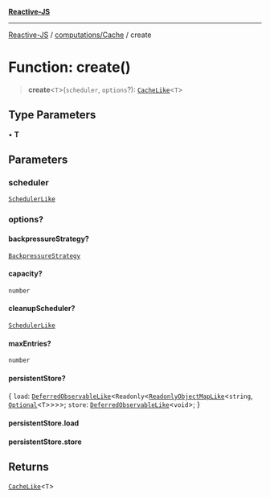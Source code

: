 [**Reactive-JS**](../../../README.md)

***

[Reactive-JS](../../../README.md) / [computations/Cache](../README.md) / create

# Function: create()

> **create**\<`T`\>(`scheduler`, `options`?): [`CacheLike`](../../interfaces/CacheLike.md)\<`T`\>

## Type Parameters

• **T**

## Parameters

### scheduler

[`SchedulerLike`](../../../utils/interfaces/SchedulerLike.md)

### options?

#### backpressureStrategy?

[`BackpressureStrategy`](../../../utils/type-aliases/BackpressureStrategy.md)

#### capacity?

`number`

#### cleanupScheduler?

[`SchedulerLike`](../../../utils/interfaces/SchedulerLike.md)

#### maxEntries?

`number`

#### persistentStore?

\{ `load`: [`DeferredObservableLike`](../../interfaces/DeferredObservableLike.md)\<`Readonly`\<[`ReadonlyObjectMapLike`](../../../collections/type-aliases/ReadonlyObjectMapLike.md)\<`string`, [`Optional`](../../../functions/type-aliases/Optional.md)\<`T`\>\>\>\>; `store`: [`DeferredObservableLike`](../../interfaces/DeferredObservableLike.md)\<`void`\>; \}

#### persistentStore.load

#### persistentStore.store

## Returns

[`CacheLike`](../../interfaces/CacheLike.md)\<`T`\>
